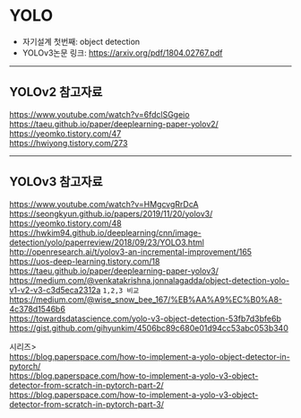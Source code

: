 # YOLO
- 자기설계 첫번째: object detection
- YOLOv3논문 링크: https://arxiv.org/pdf/1804.02767.pdf
---
## YOLOv2 참고자료
https://www.youtube.com/watch?v=6fdclSGgeio  
https://taeu.github.io/paper/deeplearning-paper-yolov2/  
https://yeomko.tistory.com/47  
https://hwiyong.tistory.com/273  

---
## YOLOv3 참고자료
https://www.youtube.com/watch?v=HMgcvgRrDcA  
https://seongkyun.github.io/papers/2019/11/20/yolov3/  
https://yeomko.tistory.com/48  
https://hwkim94.github.io/deeplearning/cnn/image-detection/yolo/paperreview/2018/09/23/YOLO3.html  
http://openresearch.ai/t/yolov3-an-incremental-improvement/165  
https://uos-deep-learning.tistory.com/18  
https://taeu.github.io/paper/deeplearning-paper-yolov3/  
https://medium.com/@venkatakrishna.jonnalagadda/object-detection-yolo-v1-v2-v3-c3d5eca2312a `1,2,3 비교`  
https://medium.com/@wise_snow_bee_167/%EB%AA%A9%EC%B0%A8-4c378d1546b6   
https://towardsdatascience.com/yolo-v3-object-detection-53fb7d3bfe6b   
https://gist.github.com/gihyunkim/4506bc89c680e01d94cc53abc053b340  

시리즈>  
https://blog.paperspace.com/how-to-implement-a-yolo-object-detector-in-pytorch/  
https://blog.paperspace.com/how-to-implement-a-yolo-v3-object-detector-from-scratch-in-pytorch-part-2/  
https://blog.paperspace.com/how-to-implement-a-yolo-v3-object-detector-from-scratch-in-pytorch-part-3/  

